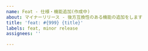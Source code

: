 ```yaml
---
name: Feat - 仕様・機能追加(作成中)
about: マイナーリリース - 後方互換性のある機能の追加をします
title: 'feat: #{999} {title}'
labels: feat, minor release
assignees: ''

---
```



